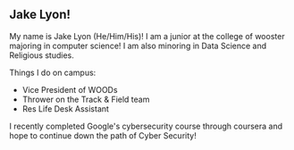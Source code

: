 ## Jake Lyon!

My name is Jake Lyon (He/Him/His)! I am a junior at the college of wooster majoring in computer science! I am also minoring in Data Science and Religious studies.

Things I do on campus:
- Vice President of WOODs
- Thrower on the Track & Field team
- Res Life Desk Assistant

I recently completed Google's cybersecurity course through coursera and hope to continue down the path of Cyber Security!
